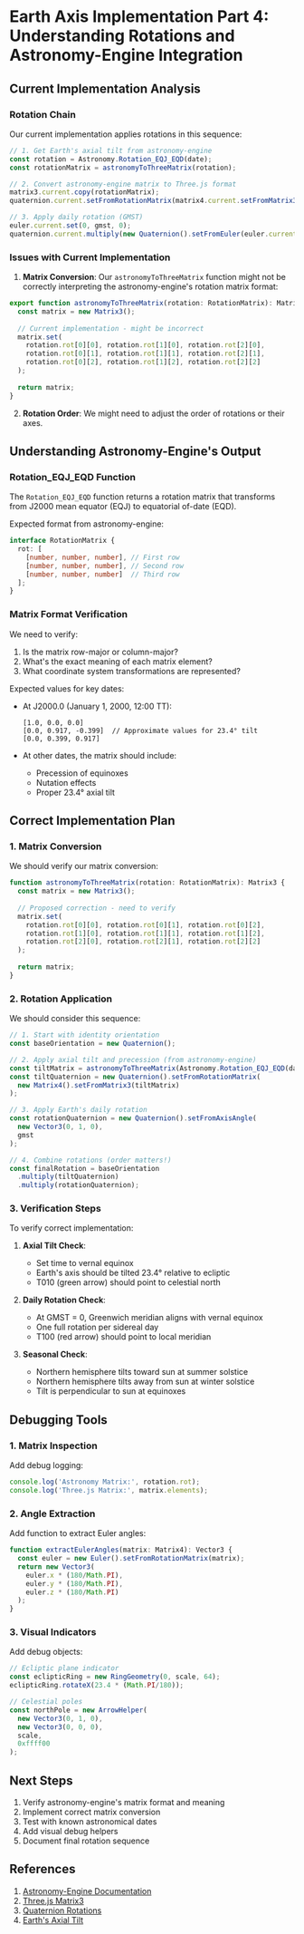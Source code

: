 # Earth Axis Implementation Part 4: Understanding Rotations and Astronomy-Engine Integration

## Current Implementation Analysis

### Rotation Chain

Our current implementation applies rotations in this sequence:

```typescript
// 1. Get Earth's axial tilt from astronomy-engine
const rotation = Astronomy.Rotation_EQJ_EQD(date);
const rotationMatrix = astronomyToThreeMatrix(rotation);

// 2. Convert astronomy-engine matrix to Three.js format
matrix3.current.copy(rotationMatrix);
quaternion.current.setFromRotationMatrix(matrix4.current.setFromMatrix3(matrix3.current));

// 3. Apply daily rotation (GMST)
euler.current.set(0, gmst, 0);
quaternion.current.multiply(new Quaternion().setFromEuler(euler.current));
```

### Issues with Current Implementation

1. **Matrix Conversion**: Our `astronomyToThreeMatrix` function might not be correctly interpreting the astronomy-engine's rotation matrix format:

```typescript
export function astronomyToThreeMatrix(rotation: RotationMatrix): Matrix3 {
  const matrix = new Matrix3();
  
  // Current implementation - might be incorrect
  matrix.set(
    rotation.rot[0][0], rotation.rot[1][0], rotation.rot[2][0],
    rotation.rot[0][1], rotation.rot[1][1], rotation.rot[2][1],
    rotation.rot[0][2], rotation.rot[1][2], rotation.rot[2][2]
  );
  
  return matrix;
}
```

2. **Rotation Order**: We might need to adjust the order of rotations or their axes.

## Understanding Astronomy-Engine's Output

### Rotation_EQJ_EQD Function

The `Rotation_EQJ_EQD` function returns a rotation matrix that transforms from J2000 mean equator (EQJ) to equatorial of-date (EQD). 

Expected format from astronomy-engine:
```typescript
interface RotationMatrix {
  rot: [
    [number, number, number], // First row
    [number, number, number], // Second row
    [number, number, number]  // Third row
  ];
}
```

### Matrix Format Verification

We need to verify:
1. Is the matrix row-major or column-major?
2. What's the exact meaning of each matrix element?
3. What coordinate system transformations are represented?

Expected values for key dates:
- At J2000.0 (January 1, 2000, 12:00 TT):
  ```
  [1.0, 0.0, 0.0]
  [0.0, 0.917, -0.399]  // Approximate values for 23.4° tilt
  [0.0, 0.399, 0.917]
  ```

- At other dates, the matrix should include:
  - Precession of equinoxes
  - Nutation effects
  - Proper 23.4° axial tilt

## Correct Implementation Plan

### 1. Matrix Conversion

We should verify our matrix conversion:

```typescript
function astronomyToThreeMatrix(rotation: RotationMatrix): Matrix3 {
  const matrix = new Matrix3();
  
  // Proposed correction - need to verify
  matrix.set(
    rotation.rot[0][0], rotation.rot[0][1], rotation.rot[0][2],
    rotation.rot[1][0], rotation.rot[1][1], rotation.rot[1][2],
    rotation.rot[2][0], rotation.rot[2][1], rotation.rot[2][2]
  );
  
  return matrix;
}
```

### 2. Rotation Application

We should consider this sequence:

```typescript
// 1. Start with identity orientation
const baseOrientation = new Quaternion();

// 2. Apply axial tilt and precession (from astronomy-engine)
const tiltMatrix = astronomyToThreeMatrix(Astronomy.Rotation_EQJ_EQD(date));
const tiltQuaternion = new Quaternion().setFromRotationMatrix(
  new Matrix4().setFromMatrix3(tiltMatrix)
);

// 3. Apply Earth's daily rotation
const rotationQuaternion = new Quaternion().setFromAxisAngle(
  new Vector3(0, 1, 0),
  gmst
);

// 4. Combine rotations (order matters!)
const finalRotation = baseOrientation
  .multiply(tiltQuaternion)
  .multiply(rotationQuaternion);
```

### 3. Verification Steps

To verify correct implementation:

1. **Axial Tilt Check**:
   - Set time to vernal equinox
   - Earth's axis should be tilted 23.4° relative to ecliptic
   - T010 (green arrow) should point to celestial north

2. **Daily Rotation Check**:
   - At GMST = 0, Greenwich meridian aligns with vernal equinox
   - One full rotation per sidereal day
   - T100 (red arrow) should point to local meridian

3. **Seasonal Check**:
   - Northern hemisphere tilts toward sun at summer solstice
   - Northern hemisphere tilts away from sun at winter solstice
   - Tilt is perpendicular to sun at equinoxes

## Debugging Tools

### 1. Matrix Inspection

Add debug logging:
```typescript
console.log('Astronomy Matrix:', rotation.rot);
console.log('Three.js Matrix:', matrix.elements);
```

### 2. Angle Extraction

Add function to extract Euler angles:
```typescript
function extractEulerAngles(matrix: Matrix4): Vector3 {
  const euler = new Euler().setFromRotationMatrix(matrix);
  return new Vector3(
    euler.x * (180/Math.PI),
    euler.y * (180/Math.PI),
    euler.z * (180/Math.PI)
  );
}
```

### 3. Visual Indicators

Add debug objects:
```typescript
// Ecliptic plane indicator
const eclipticRing = new RingGeometry(0, scale, 64);
eclipticRing.rotateX(23.4 * (Math.PI/180));

// Celestial poles
const northPole = new ArrowHelper(
  new Vector3(0, 1, 0),
  new Vector3(0, 0, 0),
  scale,
  0xffff00
);
```

## Next Steps

1. Verify astronomy-engine's matrix format and meaning
2. Implement correct matrix conversion
3. Test with known astronomical dates
4. Add visual debug helpers
5. Document final rotation sequence

## References

1. [Astronomy-Engine Documentation](https://github.com/cosinekitty/astronomy/blob/master/source/js/README.md)
2. [Three.js Matrix3](https://threejs.org/docs/#api/en/math/Matrix3)
3. [Quaternion Rotations](https://threejs.org/docs/#api/en/math/Quaternion)
4. [Earth's Axial Tilt](https://en.wikipedia.org/wiki/Axial_tilt) 